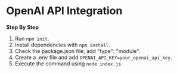 # OpenAI API Integration

**Step By Step**

1. Run `npm init`.
2. Install dependencies with `npm install`.
3. Check the package.json file, add "type": "module".
4. Create a .env file and add `OPENAI_API_KEY=your_openai_api_key`.
5. Execute the command using `node index.js`.
